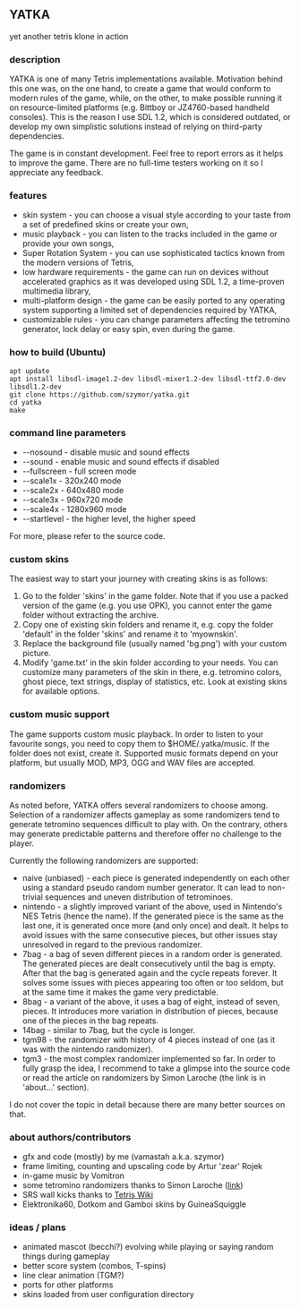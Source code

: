 ## YATKA
yet another tetris klone in action

### description
YATKA is one of many Tetris implementations available. Motivation behind this one was, on the one hand, to create a game that would conform to modern rules of the game, while, on the other, to make possible running it on resource-limited platforms (e.g. Bittboy or JZ4760-based handheld consoles). This is the reason I use SDL 1.2, which is considered outdated, or develop my own simplistic solutions instead of relying on third-party dependencies.

The game is in constant development. Feel free to report errors as it helps to improve the game. There are no full-time testers working on it so I appreciate any feedback.

### features
* skin system - you can choose a visual style according to your taste from a set of predefined skins or create your own,
* music playback - you can listen to the tracks included in the game or provide your own songs,
* Super Rotation System - you can use sophisticated tactics known from the modern versions of Tetris,
* low hardware requirements - the game can run on devices without accelerated graphics as it was developed using SDL 1.2, a time-proven multimedia library,
* multi-platform design - the game can be easily ported to any operating system supporting a limited set of dependencies required by YATKA,
* customizable rules - you can change parameters affecting the tetromino generator, lock delay or easy spin, even during the game.

### how to build (Ubuntu)
    apt update
    apt install libsdl-image1.2-dev libsdl-mixer1.2-dev libsdl-ttf2.0-dev libsdl1.2-dev
    git clone https://github.com/szymor/yatka.git
    cd yatka
    make

### command line parameters
- --nosound - disable music and sound effects
- --sound - enable music and sound effects if disabled
- --fullscreen - full screen mode
- --scale1x - 320x240 mode
- --scale2x - 640x480 mode
- --scale3x - 960x720 mode
- --scale4x - 1280x960 mode
- --startlevel <num> - the higher level, the higher speed

For more, please refer to the source code.

### custom skins
The easiest way to start your journey with creating skins is as follows:
1. Go to the folder 'skins' in the game folder. Note that if you use a packed version of the game (e.g. you use OPK), you cannot enter the game folder without extracting the archive.
2. Copy one of existing skin folders and rename it, e.g. copy the folder 'default' in the folder 'skins' and rename it to 'myownskin'.
3. Replace the background file (usually named 'bg.png') with your custom picture.
4. Modify 'game.txt' in the skin folder according to your needs. You can customize many parameters of the skin in there, e.g. tetromino colors, ghost piece, text strings, display of statistics, etc. Look at existing skins for available options.

### custom music support
The game supports custom music playback. In order to listen to your favourite songs, you need to copy them to $HOME/.yatka/music. If the folder does not exist, create it. Supported music formats depend on your platform, but usually MOD, MP3, OGG and WAV files are accepted.

### randomizers
As noted before, YATKA offers several randomizers to choose among. Selection of a randomizer affects gameplay as some randomizers tend to generate tetromino sequences difficult to play with. On the contrary, others may generate predictable patterns and therefore offer no challenge to the player.

Currently the following randomizers are supported:
* naive (unbiased) - each piece is generated independently on each other using a standard pseudo random number generator. It can lead to non-trivial sequences and uneven distribution of tetrominoes.
* nintendo - a slightly improved variant of the above, used in Nintendo's NES Tetris (hence the name). If the generated piece is the same as the last one, it is generated once more (and only once) and dealt. It helps to avoid issues with the same consecutive pieces, but other issues stay unresolved in regard to the previous randomizer.
* 7bag - a bag of seven different pieces in a random order is generated. The generated pieces are dealt consecutively until the bag is empty. After that the bag is generated again and the cycle repeats forever. It solves some issues with pieces appearing too often or too seldom, but at the same time it makes the game very predictable.
* 8bag - a variant of the above, it uses a bag of eight, instead of seven, pieces. It introduces more variation in distribution of pieces, because one of the pieces in the bag repeats.
* 14bag - similar to 7bag, but the cycle is longer.
* tgm98 - the randomizer with history of 4 pieces instead of one (as it was with the nintendo randomizer).
* tgm3 - the most complex randomizer implemented so far. In order to fully grasp the idea, I recommend to take a glimpse into the source code or read the article on randomizers by Simon Laroche (the link is in 'about...' section).

I do not cover the topic in detail because there are many better sources on that.

### about authors/contributors
- gfx and code (mostly) by me (vamastah a.k.a. szymor)
- frame limiting, counting and upscaling code by Artur 'zear' Rojek
- in-game music by Vomitron
- some tetromino randomizers thanks to Simon Laroche ([link](https://simon.lc/the-history-of-tetris-randomizers))
- SRS wall kicks thanks to [Tetris Wiki](https://tetris.fandom.com/wiki/SRS)
- Elektronika60, Dotkom and Gamboi skins by GuineaSquiggle

### ideas / plans
- animated mascot (becchi?) evolving while playing or saying random things during gameplay
- better score system (combos, T-spins)
- line clear animation (TGM?)
- ports for other platforms
- skins loaded from user configuration directory
